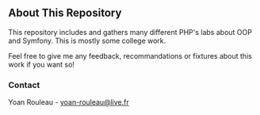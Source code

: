 ## About This Repository
This repository includes and gathers many different PHP's labs about OOP and Symfony. This is mostly some college work.

Feel free to give me any feedback, recommandations or fixtures about this work if you want so! 

### Contact

Yoan Rouleau - <a href="mailto:yoan-rouleau@live.fr" target="_blank">yoan-rouleau@live.fr</a> 
